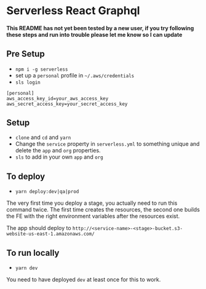 # Serverless React Graphql

#### This README has not yet been tested by a new user, if you try following these steps and run into trouble please let me know so I can update

## Pre Setup

- `npm i -g serverless`
- set up a `personal` profile in `~/.aws/credentials`
- `sls login`

```
[personal]
aws_access_key_id=your_aws_access_key
aws_secret_access_key=your_secret_access_key
```

## Setup

- `clone` and `cd` and `yarn`
- Change the `service` property in `serverless.yml` to something unique and delete the `app` and `org` properties.
- `sls` to add in your own `app` and `org`

## To deploy

- `yarn deploy:dev|qa|prod`

The very first time you deploy a stage, you actually need to run this command twice. The first time creates the resources, the second one builds the FE with the right environment variables after the resources exist.

The app should deploy to `http://<service-name>-<stage>-bucket.s3-website-us-east-1.amazonaws.com/`

## To run locally

- `yarn dev`

You need to have deployed `dev` at least once for this to work.
